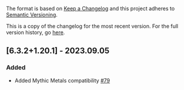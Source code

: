The format is based on [Keep a Changelog](http://keepachangelog.com/en/1.0.0/) and this project adheres to [Semantic Versioning](http://semver.org/spec/v2.0.0.html).

This is a copy of the changelog for the most recent version. For the full version history, go [here](https://github.com/illusivesoulworks/elytraslot/blob/1.20.x/CHANGELOG.md).

## [6.3.2+1.20.1] - 2023.09.05
### Added
- Added Mythic Metals compatibility [#79](https://github.com/illusivesoulworks/elytraslot/issues/79) 
